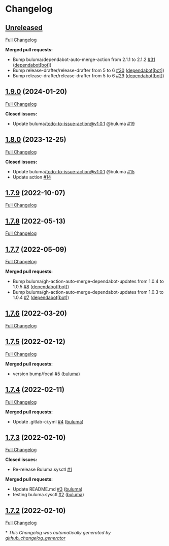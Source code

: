 # Changelog

## [Unreleased](https://github.com/buluma/ansible-role-redis/tree/HEAD)

[Full Changelog](https://github.com/buluma/ansible-role-redis/compare/1.9.0...HEAD)

**Merged pull requests:**

- Bump buluma/dependabot-auto-merge-action from 2.1.1 to 2.1.2 [\#31](https://github.com/buluma/ansible-role-redis/pull/31) ([dependabot[bot]](https://github.com/apps/dependabot))
- Bump release-drafter/release-drafter from 5 to 6 [\#30](https://github.com/buluma/ansible-role-redis/pull/30) ([dependabot[bot]](https://github.com/apps/dependabot))
- Bump release-drafter/release-drafter from 5 to 6 [\#29](https://github.com/buluma/ansible-role-redis/pull/29) ([dependabot[bot]](https://github.com/apps/dependabot))

## [1.9.0](https://github.com/buluma/ansible-role-redis/tree/1.9.0) (2024-01-20)

[Full Changelog](https://github.com/buluma/ansible-role-redis/compare/1.8.0...1.9.0)

**Closed issues:**

- Update buluma/todo-to-issue-action@v1.0.1 @buluma [\#19](https://github.com/buluma/ansible-role-redis/issues/19)

## [1.8.0](https://github.com/buluma/ansible-role-redis/tree/1.8.0) (2023-12-25)

[Full Changelog](https://github.com/buluma/ansible-role-redis/compare/1.7.9...1.8.0)

**Closed issues:**

- Update buluma/todo-to-issue-action@v1.0.1 @buluma [\#15](https://github.com/buluma/ansible-role-redis/issues/15)
- Update action [\#14](https://github.com/buluma/ansible-role-redis/issues/14)

## [1.7.9](https://github.com/buluma/ansible-role-redis/tree/1.7.9) (2022-10-07)

[Full Changelog](https://github.com/buluma/ansible-role-redis/compare/1.7.8...1.7.9)

## [1.7.8](https://github.com/buluma/ansible-role-redis/tree/1.7.8) (2022-05-13)

[Full Changelog](https://github.com/buluma/ansible-role-redis/compare/1.7.7...1.7.8)

## [1.7.7](https://github.com/buluma/ansible-role-redis/tree/1.7.7) (2022-05-09)

[Full Changelog](https://github.com/buluma/ansible-role-redis/compare/1.7.6...1.7.7)

**Merged pull requests:**

- Bump buluma/gh-action-auto-merge-dependabot-updates from 1.0.4 to 1.0.5 [\#8](https://github.com/buluma/ansible-role-redis/pull/8) ([dependabot[bot]](https://github.com/apps/dependabot))
- Bump buluma/gh-action-auto-merge-dependabot-updates from 1.0.3 to 1.0.4 [\#7](https://github.com/buluma/ansible-role-redis/pull/7) ([dependabot[bot]](https://github.com/apps/dependabot))

## [1.7.6](https://github.com/buluma/ansible-role-redis/tree/1.7.6) (2022-03-20)

[Full Changelog](https://github.com/buluma/ansible-role-redis/compare/1.7.5...1.7.6)

## [1.7.5](https://github.com/buluma/ansible-role-redis/tree/1.7.5) (2022-02-12)

[Full Changelog](https://github.com/buluma/ansible-role-redis/compare/1.7.4...1.7.5)

**Merged pull requests:**

- version bump/focal [\#5](https://github.com/buluma/ansible-role-redis/pull/5) ([buluma](https://github.com/buluma))

## [1.7.4](https://github.com/buluma/ansible-role-redis/tree/1.7.4) (2022-02-11)

[Full Changelog](https://github.com/buluma/ansible-role-redis/compare/1.7.3...1.7.4)

**Merged pull requests:**

- Update .gitlab-ci.yml [\#4](https://github.com/buluma/ansible-role-redis/pull/4) ([buluma](https://github.com/buluma))

## [1.7.3](https://github.com/buluma/ansible-role-redis/tree/1.7.3) (2022-02-10)

[Full Changelog](https://github.com/buluma/ansible-role-redis/compare/1.7.2...1.7.3)

**Closed issues:**

- Re-release Buluma.sysctl [\#1](https://github.com/buluma/ansible-role-redis/issues/1)

**Merged pull requests:**

- Update README.md [\#3](https://github.com/buluma/ansible-role-redis/pull/3) ([buluma](https://github.com/buluma))
- testing buluma.sysctl [\#2](https://github.com/buluma/ansible-role-redis/pull/2) ([buluma](https://github.com/buluma))

## [1.7.2](https://github.com/buluma/ansible-role-redis/tree/1.7.2) (2022-02-10)

[Full Changelog](https://github.com/buluma/ansible-role-redis/compare/8c96c5f3391c31ce938c8e2f0e67f212f8adf86c...1.7.2)



\* *This Changelog was automatically generated by [github_changelog_generator](https://github.com/github-changelog-generator/github-changelog-generator)*
